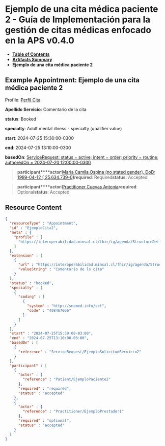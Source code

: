 # Ejemplo de una cita médica paciente 2 - Guía de Implementación para la gestión de citas médicas enfocado en la APS v0.4.0

* [**Table of Contents**](toc.md)
* [**Artifacts Summary**](artifacts.md)
* **Ejemplo de una cita médica paciente 2**

## Example Appointment: Ejemplo de una cita médica paciente 2

Profile: [Perfil Cita](StructureDefinition-Cita.md)

**Apellido Servicio**: Comentario de la cita

**status**: Booked

**specialty**: Adult mental illness - specialty (qualifier value)

**start**: 2024-07-25 15:30:00-0300

**end**: 2024-07-25 13:10:00-0300

**basedOn**: [ServiceRequest: status = active; intent = order; priority = routine; authoredOn = 2024-07-20 12:00:00-0300](ServiceRequest-EjemploSolicitudServicio2.md)

> **participant****actor**:[Maria Camila Ospina (no stated gender), DoB: 1999-04-12 ( 25.634.739-0)](Patient-EjemploPaciente2.md)**required**: Required**status**: Accepted

> **participant****actor**:[Practitioner Cuevas Antonia](Practitioner-EjemploPrestador1.md)**required**: Optional**status**: Accepted



## Resource Content

```json
{
  "resourceType" : "Appointment",
  "id" : "EjemploCita2",
  "meta" : {
    "profile" : [
      "https://interoperabilidad.minsal.cl/fhir/ig/agenda/StructureDefinition/Cita"
    ]
  },
  "extension" : [
    {
      "url" : "https://interoperabilidad.minsal.cl/fhir/ig/agenda/StructureDefinition/ApellidoServicio",
      "valueString" : "Comentario de la cita"
    }
  ],
  "status" : "booked",
  "specialty" : [
    {
      "coding" : [
        {
          "system" : "http://snomed.info/sct",
          "code" : "408467006"
        }
      ]
    }
  ],
  "start" : "2024-07-25T15:30:00-03:00",
  "end" : "2024-07-25T13:10:00-03:00",
  "basedOn" : [
    {
      "reference" : "ServiceRequest/EjemploSolicitudServicio2"
    }
  ],
  "participant" : [
    {
      "actor" : {
        "reference" : "Patient/EjemploPaciente2"
      },
      "required" : "required",
      "status" : "accepted"
    },
    {
      "actor" : {
        "reference" : "Practitioner/EjemploPrestador1"
      },
      "required" : "optional",
      "status" : "accepted"
    }
  ]
}

```
